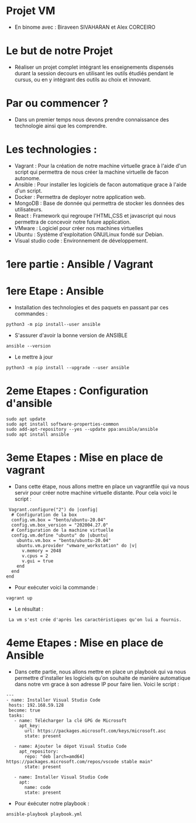 
# Projet VM
- En binome avec : Biraveen SIVAHARAN et Alex CORCEIRO

# Le but de notre Projet

- Réaliser un projet complet  intégrant les enseignements dispensés durant la session decours en utilisant les outils étudiés pendant le cursus, ou en y intégrant des outils au choix et innovant.

# Par ou commencer ?

- Dans un premier temps nous devons prendre connaissance des technologie ainsi que les comprendre.

# Les technologies : 
- Vagrant : Pour la création de notre machine virtuelle grace à l'aide d'un script qui permettra de nous créer la machine virtuelle de facon autonome.
- Ansible : Pour installer les logiciels de facon automatique grace à l'aide  d'un script.
- Docker : Permettra de deployer notre application web.
- MongoDB : Base de donnée qui permettra de stocker les données des utilisateurs.
- React : Framework qui regroupe l'HTML,CSS et javascript qui nous permettra de concevoir notre future application.
- VMware : Logiciel pour créer nos machines virtuelles
- Ubuntu : Système d'exploitation GNU/Linux fondé sur Debian.
- Visual studio code : Environnement de développement.

# 1ere partie : Ansible / Vagrant

# 1ere Etape : Ansible
- Installation des technologies et des paquets en passant par ces commandes :

```
python3 -m pip install--user ansible
```
- S'assurer d'avoir la bonne version de ANSIBLE
```
ansible --version
```
- Le mettre à jour
```
python3 -m pip install --upgrade --user ansible
```
# 2eme Etapes : Configuration d'ansible
```
sudo apt update 
sudo apt install software-properties-common 
sudo add-apt-repository --yes --update ppa:ansible/ansible 
sudo apt install ansible
```
# 3eme Etapes : Mise en place de vagrant
- Dans cette étape, nous allons mettre en place un vagrantfile qui va nous servir pour créer notre machine virtuelle distante. Pour cela voici le script :
```
 Vagrant.configure("2") do |config|
  # Configuration de la box
  config.vm.box = "bento/ubuntu-20.04"
  config.vm.box_version = "202004.27.0"
  # Configuration de la machine virtuelle
  config.vm.define "ubuntu" do |ubuntu|
    ubuntu.vm.box = "bento/ubuntu-20.04"
    ubuntu.vm.provider "vmware_workstation" do |v| 
      v.memory = 2048
      v.cpus = 2
      v.gui = true
    end
  end
end
```
- Pour exécuter voici la commande :
```
vagrant up
```

- Le résultat :
```
 La vm s'est crée d'après les caractéristiques qu'on lui a fournis.
```

# 4eme Etapes : Mise en place de Ansible

- Dans cette partie, nous allons mettre en place un playbook qui va nous permettre d'installer les logiciels qu'on souhaite de manière automatique dans notre vm grace à son adresse IP pour faire lien. Voici le script :
 ```
---
- name: Installer Visual Studio Code
  hosts: 192.168.59.128
  become: true
  tasks:
    - name: Télécharger la clé GPG de Microsoft
      apt_key:
        url: https://packages.microsoft.com/keys/microsoft.asc
        state: present

    - name: Ajouter le dépot Visual Studio Code
      apt_repository:
        repo: "deb [arch=amd64] https://packages.microsoft.com/repos/vscode stable main"
        state: present

    - name: Installer Visual Studio Code
      apt:
        name: code
        state: present
 ```

- Pour éxécuter notre playbook :
```
ansible-playbook playbook.yml
```


